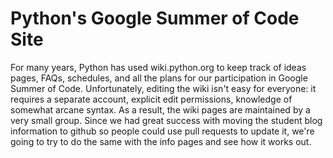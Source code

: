 Python's Google Summer of Code Site
===================================

For many years, Python has used wiki.python.org to keep track of ideas pages,
FAQs, schedules, and all the plans for our participation in Google Summer of
Code. Unfortunately, editing the wiki isn't easy for everyone: it requires a
separate account, explicit edit permissions, knowledge of somewhat arcane
syntax.  As a result, the wiki pages are maintained by a very small group.
Since we had great success with moving the student blog information to
github so people could use pull requests to update it, we're going to try to
do the same with the info pages and see how it works out.

